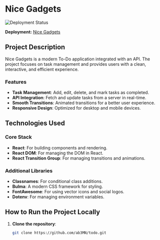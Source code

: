 # Nice Gadgets

![Deployment Status](https://img.shields.io/badge/deployed-success-green)

**Deployment:** [Nice Gadgets](https://159124422-catalog-frontend.netlify.app/)

## Project Description

Nice Gadgets is a modern To-Do application integrated with an API. The project focuses on task management and provides users with a clean, interactive, and efficient experience.

### Features

- **Task Management**: Add, edit, delete, and mark tasks as completed.
- **API Integration**: Fetch and update tasks from a server in real-time.
- **Smooth Transitions**: Animated transitions for a better user experience.
- **Responsive Design**: Optimized for desktop and mobile devices.

## Technologies Used

### Core Stack

- **React**: For building components and rendering.
- **React DOM**: For managing the DOM in React.
- **React Transition Group**: For managing transitions and animations.

### Additional Libraries

- **Classnames**: For conditional class additions.
- **Bulma**: A modern CSS framework for styling.
- **FontAwesome**: For using vector icons and social logos.
- **Dotenv**: For managing environment variables.

## How to Run the Project Locally

1. **Clone the repository**:
   ```bash
   git clone https://github.com/ab3MN/todo.git
   ```
